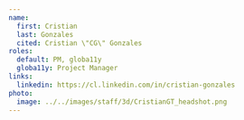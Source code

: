 ```yaml
---
name:
  first: Cristian 
  last: Gonzales 
  cited: Cristian \"CG\" Gonzales
roles:
  default: PM, globa11y
  globa11y: Project Manager
links:
  linkedin: https://cl.linkedin.com/in/cristian-gonzales
photo:
  image: ../../images/staff/3d/CristianGT_headshot.png
---
```

